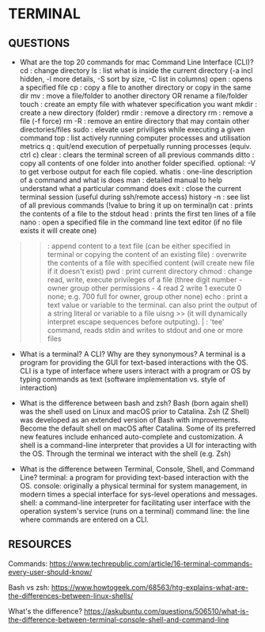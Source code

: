 # TERMINAL

## QUESTIONS

- What are the top 20 commands for mac Command Line Interface (CLI)?
cd : change directory
ls : list what is inside the current directory (-a incl hidden, -l more details, -S sort by size, -C list in columns)
open :  opens a specified file
cp : copy a file to another directory or copy in the same dir
mv : move a file/folder to another directory OR rename a file/folder
touch : create an empty file with whatever specification you want
mkdir : create a new directory (folder)
rmdir : remove a directory
rm : remove a file (-f force)
rm -R : remove an entire directory that may contain other directories/files
sudo : elevate user priviliges while executing a given command
top : list actively running computer processes and utilisation metrics
q : quit/end execution of perpetually running processes (equiv. ctrl c)
clear : clears the terminal screen of all previous commands
ditto : copy all contents of one folder into another folder specified. optional: -V to get verbose output for each file copied.
whatis : one-line description of a command and what is does
man : detailed manual to help understand what a particular command does
exit : close the current terminal session (useful during ssh/remote access)
history -n : see list of all previous commands (!value to bring it up on terminal)n 
cat : prints the contents of a file to the stdout
head : prints the first ten lines of a file
nano : open a specified file in the command line text editor (if no file exists it will create one)
>> : append content to a text file (can be either specified in terminal or copying the content of an existing file)
> : overwrite the contents of a file with specified content (will create new file if it doesn't exist)
pwd : print current directory
chmod : change read, write, execute privileges of a file (three digit number - owner group other permissions - 4 read 2 write 1 execute 0 none; e.g. 700 full for owner, group other none)
echo : print a text value or variable to the terminal. can also print the output of a string literal or variable to a file uisng >> (it will dynamically interpret escape sequences before outputing).
| : 'tee' command, reads stdin and writes to stdout and one or more files



- What is a terminal? A CLI? Why are they synonymous?
A terminal is a program for providing the GUI for text-based interactions with the OS. CLI is a type of interface where users interact with a program or OS by typing commands as text (software implementation vs. style of interaction)

- What is the difference between bash and zsh?
Bash (born again shell) was the shell used on Linux and macOS prior to Catalina. Zsh (Z Shell) was developed as an extended version of Bash with improvements. Become the default shell on macOS after Catalina. Some of its preferred new features include enhanced auto-complete and customization.
A shell is a command-line interpreter that provides a UI for interacting with the OS.
Through the terminal we interact with the shell (e.g. Zsh) 


- What is the difference between Terminal, Console, Shell, and Command Line?
terminal: a program for providing text-based interaction with the OS.
console: originally a physical terminal for system management, in modern times a special interface for sys-level operations and messages.
shell: a command-line interpreter for facilitating user interface with the operation system's service (runs on a terminal)
command line: the line where commands are entered on a CLI.

## RESOURCES

Commands:
https://www.techrepublic.com/article/16-terminal-commands-every-user-should-know/

Bash vs zsh:
https://www.howtogeek.com/68563/htg-explains-what-are-the-differences-between-linux-shells/

What's the difference?
https://askubuntu.com/questions/506510/what-is-the-difference-between-terminal-console-shell-and-command-line

